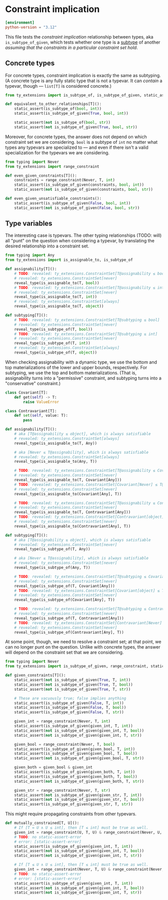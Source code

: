 # Constraint implication

```toml
[environment]
python-version = "3.12"
```

This file tests the _constraint implication_ relationship between types, aka `is_subtype_of_given`,
which tests whether one type is a [subtype][subtyping] of another _assuming that the constraints in
a particular constraint set hold_.

## Concrete types

For concrete types, constraint implication is exactly the same as subtyping. (A concrete type is any
fully static type that is not a typevar. It can _contain_ a typevar, though — `list[T]` is
considered concrete.)

```py
from ty_extensions import is_subtype_of, is_subtype_of_given, static_assert

def equivalent_to_other_relationships[T]():
    static_assert(is_subtype_of(bool, int))
    static_assert(is_subtype_of_given(True, bool, int))

    static_assert(not is_subtype_of(bool, str))
    static_assert(not is_subtype_of_given(True, bool, str))
```

Moreover, for concrete types, the answer does not depend on which constraint set we are considering.
`bool` is a subtype of `int` no matter what types any typevars are specialized to — and even if
there isn't a valid specialization for the typevars we are considering.

```py
from typing import Never
from ty_extensions import range_constraint

def even_given_constraints[T]():
    constraints = range_constraint(Never, T, int)
    static_assert(is_subtype_of_given(constraints, bool, int))
    static_assert(not is_subtype_of_given(constraints, bool, str))

def even_given_unsatisfiable_constraints():
    static_assert(is_subtype_of_given(False, bool, int))
    static_assert(not is_subtype_of_given(False, bool, str))
```

## Type variables

The interesting case is typevars. The other typing relationships (TODO: will) all "punt" on the
question when considering a typevar, by translating the desired relationship into a constraint set.

```py
from typing import Any
from ty_extensions import is_assignable_to, is_subtype_of

def assignability[T]():
    # TODO: revealed: ty_extensions.ConstraintSet[T@assignability ≤ bool]
    # revealed: ty_extensions.ConstraintSet[never]
    reveal_type(is_assignable_to(T, bool))
    # TODO: revealed: ty_extensions.ConstraintSet[T@assignability ≤ int]
    # revealed: ty_extensions.ConstraintSet[never]
    reveal_type(is_assignable_to(T, int))
    # revealed: ty_extensions.ConstraintSet[always]
    reveal_type(is_assignable_to(T, object))

def subtyping[T]():
    # TODO: revealed: ty_extensions.ConstraintSet[T@subtyping ≤ bool]
    # revealed: ty_extensions.ConstraintSet[never]
    reveal_type(is_subtype_of(T, bool))
    # TODO: revealed: ty_extensions.ConstraintSet[T@subtyping ≤ int]
    # revealed: ty_extensions.ConstraintSet[never]
    reveal_type(is_subtype_of(T, int))
    # revealed: ty_extensions.ConstraintSet[always]
    reveal_type(is_subtype_of(T, object))
```

When checking assignability with a dynamic type, we use the bottom and top materializations of the
lower and upper bounds, respectively. For subtyping, we use the top and bottom materializations.
(That is, assignability turns into a "permissive" constraint, and subtyping turns into a
"conservative" constraint.)

```py
class Covariant[T]:
    def get(self) -> T:
        raise ValueError

class Contravariant[T]:
    def set(self, value: T):
        pass

def assignability[T]():
    # aka [T@assignability ≤ object], which is always satisfiable
    # revealed: ty_extensions.ConstraintSet[always]
    reveal_type(is_assignable_to(T, Any))

    # aka [Never ≤ T@assignability], which is always satisfiable
    # revealed: ty_extensions.ConstraintSet[always]
    reveal_type(is_assignable_to(Any, T))

    # TODO: revealed: ty_extensions.ConstraintSet[T@assignability ≤ Covariant[object]]
    # revealed: ty_extensions.ConstraintSet[never]
    reveal_type(is_assignable_to(T, Covariant[Any]))
    # TODO: revealed: ty_extensions.ConstraintSet[Covariant[Never] ≤ T@assignability]
    # revealed: ty_extensions.ConstraintSet[never]
    reveal_type(is_assignable_to(Covariant[Any], T))

    # TODO: revealed: ty_extensions.ConstraintSet[T@assignability ≤ Contravariant[Never]]
    # revealed: ty_extensions.ConstraintSet[never]
    reveal_type(is_assignable_to(T, Contravariant[Any]))
    # TODO: revealed: ty_extensions.ConstraintSet[Contravariant[object] ≤ T@assignability]
    # revealed: ty_extensions.ConstraintSet[never]
    reveal_type(is_assignable_to(Contravariant[Any], T))

def subtyping[T]():
    # aka [T@assignability ≤ object], which is always satisfiable
    # revealed: ty_extensions.ConstraintSet[never]
    reveal_type(is_subtype_of(T, Any))

    # aka [Never ≤ T@assignability], which is always satisfiable
    # revealed: ty_extensions.ConstraintSet[never]
    reveal_type(is_subtype_of(Any, T))

    # TODO: revealed: ty_extensions.ConstraintSet[T@subtyping ≤ Covariant[Never]]
    # revealed: ty_extensions.ConstraintSet[never]
    reveal_type(is_subtype_of(T, Covariant[Any]))
    # TODO: revealed: ty_extensions.ConstraintSet[Covariant[object] ≤ T@subtyping]
    # revealed: ty_extensions.ConstraintSet[never]
    reveal_type(is_subtype_of(Covariant[Any], T))

    # TODO: revealed: ty_extensions.ConstraintSet[T@subtyping ≤ Contravariant[object]]
    # revealed: ty_extensions.ConstraintSet[never]
    reveal_type(is_subtype_of(T, Contravariant[Any]))
    # TODO: revealed: ty_extensions.ConstraintSet[Contravariant[Never] ≤ T@subtyping]
    # revealed: ty_extensions.ConstraintSet[never]
    reveal_type(is_subtype_of(Contravariant[Any], T))
```

At some point, though, we need to resolve a constraint set; at that point, we can no longer punt on
the question. Unlike with concrete types, the answer will depend on the constraint set that we are
considering.

```py
from typing import Never
from ty_extensions import is_subtype_of_given, range_constraint, static_assert

def given_constraints[T]():
    static_assert(not is_subtype_of_given(True, T, int))
    static_assert(not is_subtype_of_given(True, T, bool))
    static_assert(not is_subtype_of_given(True, T, str))

    # These are vacuously true; false implies anything
    static_assert(is_subtype_of_given(False, T, int))
    static_assert(is_subtype_of_given(False, T, bool))
    static_assert(is_subtype_of_given(False, T, str))

    given_int = range_constraint(Never, T, int)
    static_assert(is_subtype_of_given(given_int, T, int))
    static_assert(not is_subtype_of_given(given_int, T, bool))
    static_assert(not is_subtype_of_given(given_int, T, str))

    given_bool = range_constraint(Never, T, bool)
    static_assert(is_subtype_of_given(given_bool, T, int))
    static_assert(is_subtype_of_given(given_bool, T, bool))
    static_assert(not is_subtype_of_given(given_bool, T, str))

    given_both = given_bool & given_int
    static_assert(is_subtype_of_given(given_both, T, int))
    static_assert(is_subtype_of_given(given_both, T, bool))
    static_assert(not is_subtype_of_given(given_both, T, str))

    given_str = range_constraint(Never, T, str)
    static_assert(not is_subtype_of_given(given_str, T, int))
    static_assert(not is_subtype_of_given(given_str, T, bool))
    static_assert(is_subtype_of_given(given_str, T, str))
```

This might require propagating constraints from other typevars.

```py
def mutually_constrained[T, U]():
    # If [T = U ∧ U ≤ int], then [T ≤ int] must be true as well.
    given_int = range_constraint(U, T, U) & range_constraint(Never, U, int)
    # TODO: no static-assert-error
    # error: [static-assert-error]
    static_assert(is_subtype_of_given(given_int, T, int))
    static_assert(not is_subtype_of_given(given_int, T, bool))
    static_assert(not is_subtype_of_given(given_int, T, str))

    # If [T ≤ U ∧ U ≤ int], then [T ≤ int] must be true as well.
    given_int = range_constraint(Never, T, U) & range_constraint(Never, U, int)
    # TODO: no static-assert-error
    # error: [static-assert-error]
    static_assert(is_subtype_of_given(given_int, T, int))
    static_assert(not is_subtype_of_given(given_int, T, bool))
    static_assert(not is_subtype_of_given(given_int, T, str))
```

[subtyping]: https://typing.python.org/en/latest/spec/concepts.html#subtype-supertype-and-type-equivalence
